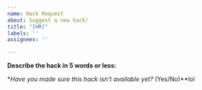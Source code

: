 ```yaml
---
name: Hack Request
about: Suggest a new hack!
title: "[HR]"
labels: ''
assignees: ''

---
```


**Describe the hack in 5 words or less:**
<!-- Example: Membership Hack-->

**Have you made sure this hack isn't available yet?* (Yes/No)**lol
